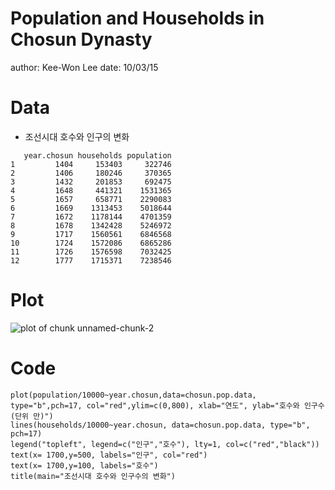 Population and Households in Chosun Dynasty
========================================================
author: Kee-Won Lee
date: 10/03/15

Data
========================================================

- 조선시대 호수와 인구의 변화 


```
   year.chosun households population
1         1404     153403     322746
2         1406     180246     370365
3         1432     201853     692475
4         1648     441321    1531365
5         1657     658771    2290083
6         1669    1313453    5018644
7         1672    1178144    4701359
8         1678    1342428    5246972
9         1717    1560561    6846568
10        1724    1572086    6865286
11        1726    1576598    7032425
12        1777    1715371    7238546
```

Plot
=========================================================

![plot of chunk unnamed-chunk-2](Sejong-figure/unnamed-chunk-2-1.png) 

Code
========================================================

```
plot(population/10000~year.chosun,data=chosun.pop.data, type="b",pch=17, col="red",ylim=c(0,800), xlab="연도", ylab="호수와 인구수(단위 만)")
lines(households/10000~year.chosun, data=chosun.pop.data, type="b", pch=17)
legend("topleft", legend=c("인구","호수"), lty=1, col=c("red","black"))
text(x= 1700,y=500, labels="인구", col="red")
text(x= 1700,y=100, labels="호수")
title(main="조선시대 호수와 인구수의 변화")
```

